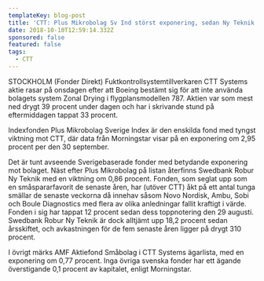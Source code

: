 ```yaml
---
templateKey: blog-post
title: 'CTT: Plus Mikrobolag Sv Ind störst exponering, sedan Ny Teknik'
date: 2018-10-10T12:59:14.332Z
sponsored: false
featured: false
tags:
  - CTT
---
```

STOCKHOLM (Fonder Direkt) Fuktkontrollsystemtillverkaren CTT Systems aktie rasar på onsdagen efter att Boeing bestämt sig för att inte använda bolagets system Zonal Drying i flygplansmodellen 787. Aktien var som mest ned drygt 39 procent under dagen och har i skrivande stund på eftermiddagen tappat 33 procent.

Indexfonden Plus Mikrobolag Sverige Index är den enskilda fond med tyngst viktning mot CTT, där data från Morningstar visar på en exponering om 2,95 procent per den 30 september. 

Det är tunt avseende Sverigebaserade fonder med betydande exponering mot bolaget. Näst efter Plus Mikrobolag på listan återfinns Swedbank Robur Ny Teknik med en viktning om 0,86 procent. Fonden, som seglat upp som en småspararfavorit de senaste åren, har (utöver CTT) åkt på ett antal tunga smällar de senaste veckorna då innehav såsom Novo Nordisk, Ambu, Sobi och Boule Diagnostics med flera av olika anledningar fallit kraftigt i värde. Fonden i sig har tappat 12 procent sedan dess toppnotering den 29 augusti. Swedbank Robur Ny Teknik är dock alltjämt upp 18,2 procent sedan årsskiftet, och avkastningen för de fem senaste åren ligger på drygt 310 procent. 

I övrigt märks AMF Aktiefond Småbolag i CTT Systems ägarlista, med en exponering om 0,77 procent. Inga övriga svenska fonder har ett ägande överstigande 0,1 procent av kapitalet, enligt Morningstar.
